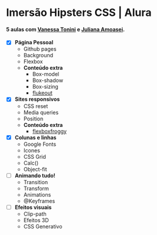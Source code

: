# Imersão Hipsters CSS | Alura

#### 5 aulas com [Vanessa Tonini](https://github.com/vanessametonini) e [Juliana Amoasei](https://github.com/JulianaAmoasei).
- [x] **Página Pessoal**
  - Github pages
  - Background
  - Flexbox
  - **Conteúdo extra**
    - Box-model
    - Box-shadow
    - Box-sizing
    - [flukeout](https://flukeout.github.io)
- [x] **Sites responsivos**
  - CSS reset
  - Media queries
  - Position
  - **Conteúdo extra**
    - [flexboxfroggy](https://flexboxfroggy.com/#pt-br)
- [x] **Colunas e linhas**
  - Google Fonts
  - Icones
  - CSS Grid
  - Calc()
  - Object-fit
- [ ] **Animando tudo!**
  - Transition
  - Transform
  - Animations
  - @Keyframes
- [ ] **Efeitos visuais**
  - Clip-path
  - Efeitos 3D
  - CSS Generativo